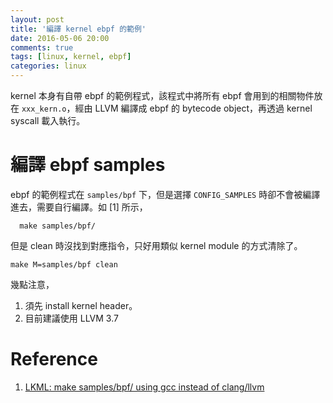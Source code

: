 ```yaml
---
layout: post
title: '編譯 kernel ebpf 的範例'
date: 2016-05-06 20:00
comments: true
tags: [linux, kernel, ebpf]
categories: linux
---
```


kernel 本身有自帶 ebpf 的範例程式，該程式中將所有 ebpf 會用到的相關物件放在
`xxx_kern.o`，經由 LLVM 編譯成 ebpf 的 bytecode object，再透過 kernel syscall
載入執行。

# 編譯 ebpf samples
ebpf 的範例程式在 `samples/bpf` 下，但是選擇 `CONFIG_SAMPLES` 時卻不會被編譯
進去，需要自行編譯。如 [1] 所示，

~~~
  make samples/bpf/
~~~

但是 clean 時沒找到對應指令，只好用類似 kernel module 的方式清除了。

~~~
make M=samples/bpf clean
~~~

幾點注意，

1. 須先 install kernel header。
2. 目前建議使用 LLVM 3.7

# Reference
1. [LKML: make samples/bpf/ using gcc instead of clang/llvm](https://lkml.org/lkml/2016/1/27/48)
